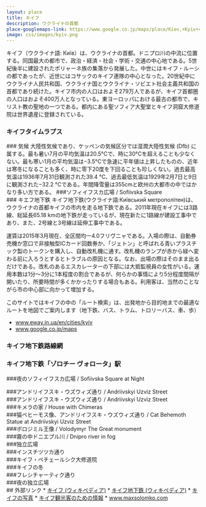 ```yaml
---
layout: place
title: キイフ
description: ウクライナの首都
place-googlemaps-link: https://www.google.co.jp/maps/place/Kiev,+Kyiv+city,+Ukraine/
image: css/images/kyiv.png
---
```

キイフ（ウクライナ語: Київ）は、ウクライナの首都。ドニプロ川の中流に位置する。同国最大の都市で、政治・経済・社会・学術・交通の中心地である。5世紀後半に建設されたポリャーネ族の集落から発展した。中世にはキイフ・ルーシの都であったが、近世にはコサックのキイフ連隊の中心となった。20世紀中にウクライナ人民共和国、ウクライナ国とウクライナ・ソビエト社会主義共和国の首都であり続けた。キイフ市内の人口はおよそ279万人であるが、キイフ首都圏の人口はおよそ400万人となっている。東ヨーロッパにおける最古の都市で、キリスト教の聖地の一つである。都内にある聖ソフィア大聖堂とキイフ洞窟大修道院は世界遺産に登録されている。
### キイフタイムラプス
<div class="lazyload">
<!--
<div class="video-container"><iframe src="http://www.youtube.com/embed/72q3U65daVA?html5=1" frameborder="0"></iframe></div>
-->
</div>
### 気候
大陸性気候であり、ケッペンの気候区分では湿潤大陸性気候 (Dfb) に属する。最も暑い7月の平均気温は20.5°Cで、時に30°Cを超えることも少なくない。最も寒い1月の平均気温は−3.5°Cで急速に平年値は上昇したものの、近年は寒冬になることも多く、時に零下20度を下回ることも珍しくない。過去最高気温は1936年7月31日観測された39.4 °C、過去最低気温は1929年2月7日と9日に観測された−32.2 °Cである。年間降雪量は355cmと欧州の大都市の中ではかなり多い方である。
###ソフィイフスカ広場 / Sofiivska Square
<div class="lazyload">
<!--
<img src="photos/kyiv/sofiivska_square.jpg"/>
<small>Photographer: Max Solomko © / Website: <a href="http://www.maxsolomko.com">www.maxsolomko.com</a></small>
-->
</div>
### キエフ地下鉄
キイフ地下鉄(ウクライナ語:Київський метрополітен)は、ウクライナの首都キイフの市内を走る地下鉄である。2011年現在キイフには3路線、総延長65.18 kmの地下鉄が走っているが、現在新たに1路線が建設工事中であり、また、2号線と3号線は延伸工事中である。

運賃は2015年3月現在、全区間均一4.0フリヴニャである。入場の際は、自動券売機か窓口で非接触型ICカード回数券か、「ジェトン」と呼ばれる青いプラスチック製のトークンを購入し、自動改札機に通す。改札機のランプが赤から緑へ変わる前に入ろうとするとトラブルの原因となる。なお、出場の際はそのまま出るだけである。改札のあるエスカレーターの下部には大抵監視員の女性がいる。運用本数は1分～3分に1本程度の割合であるが、何らかの事情により5分程度間隔が開いたり、所要時間が多くかかったりする場合もある。利用客は、当然のことながら市の中心部に向かって増加する。

このサイトではキイフの中の「ルート検索」は、出発地から目的地までの最適なルートを地図でご案内します（地下鉄、バス、トラム、トロリーバス、車、歩）

* <a href="http://www.eway.in.ua/en/cities/kyiv">www.eway.in.ua/en/cities/kyiv</a>
* <a href="https://www.google.co.jp/maps/place/Kyiv,+Ukraine/">www.google.co.jp/maps</a>

### キイフ地下鉄路線網
<div class="lazyload">
<!--
<a title="By Sameboat; some corrections made by AMY (Own work) [Public domain], via Wikimedia Commons" href="https://commons.wikimedia.org/wiki/File%3AKiev_metro_route_map_uk_en.svg"><img width="1024" alt="Kiev metro route map uk en" src="https://upload.wikimedia.org/wikipedia/commons/thumb/9/9f/Kiev_metro_route_map_uk_en.svg/1024px-Kiev_metro_route_map_uk_en.svg.png"/></a>
-->
</div>

### キイフ地下鉄「ゾロチー ヴォロータ」駅
<div class="lazyload">
<!--
<a title="© AMY / Wikimedia Commons, via Wikimedia Commons" href="https://commons.wikimedia.org/wiki/File%3AZoloti_Vorota_metro_station_Kiev_2010_01.jpg"><img width="2048" alt="Zoloti Vorota metro station Kiev 2010 01" src="https://upload.wikimedia.org/wikipedia/commons/thumb/f/f3/Zoloti_Vorota_metro_station_Kiev_2010_01.jpg/2048px-Zoloti_Vorota_metro_station_Kiev_2010_01.jpg"/></a>
-->
</div>

###夜のソフィイフスカ広場 / Sofiivska Square at Night
<div class="lazyload">
<!--
<img src="photos/kyiv/sofiivska_square_at_night.jpg"/>
<small>Photographer: Max Solomko © / Website: <a href="http://www.maxsolomko.com">www.maxsolomko.com</a></small>
-->
</div>
###アンドリイフスキ・ウズウィズ通り / Andriivskyi Uzviz Street
<div class="lazyload">
<!--
<img src="photos/kyiv/andriivskyi_uzviz_general.jpg"/>
<small>Photographer: Max Solomko © / Website: <a href="http://www.maxsolomko.com">www.maxsolomko.com</a></small>
-->
</div>
###アンドリイフスキ・ウズウィズ通り / Andriivskyi Uzviz Street
<div class="lazyload">
<!--
<img src="photos/kyiv/andriivskyi_uzviz.jpg"/>
<small>Photographer: Max Solomko © / Website: <a href="http://www.maxsolomko.com">www.maxsolomko.com</a></small>
-->
</div>
###キメラの家 / House with Chimeras
<div class="lazyload">
<!--
<img src="photos/kyiv/chymera_house.jpg"/>
<small>Photographer: Max Solomko © / Website: <a href="http://www.maxsolomko.com">www.maxsolomko.com</a></small>
-->
</div>
###猫ベヒーモス像、アンドリイフスキ・ウズウィズ通り / Cat Behemoth Statue at Andriivskyi Uzviz Street
<div class="lazyload">
<!--
<img src="photos/kyiv/behemoth_cat_andriivskyi_uzviz.jpg"/>
<small>Photographer: Max Solomko © / Website: <a href="http://www.maxsolomko.com">www.maxsolomko.com</a></small>
-->
</div>
###ボロジミル王像 / Volodymyr The Great monument
<div class="lazyload">
<!--
<img src="photos/kyiv/volodymyr_velykyi.jpg"/>
<small>Photographer: Max Solomko © / Website: <a href="http://www.maxsolomko.com">www.maxsolomko.com</a></small>
-->
</div>
###霧の中ドニエプル川 / Dnipro river in fog
<div class="lazyload">
<!--
<img src="photos/kyiv/dnipro_river_in_fog.jpg"/>
<small>Photographer: Max Solomko © / Website: <a href="http://www.maxsolomko.com">www.maxsolomko.com</a></small>
-->
</div>
###独立広場
<div class="lazyload">
<!--
<div about='https://farm6.static.flickr.com/5099/5405318633_d213593186_b.jpg'><a href='https://www.flickr.com/photos/peatc/5405318633/' target='_blank'><img xmlns:dct='http://purl.org/dc/terms/' href='http://purl.org/dc/dcmitype/StillImage' rel='dct:type' src='https://farm6.static.flickr.com/5099/5405318633_d213593186_b.jpg' alt='2010_1022_Kiev_10 by peatc, on Flickr' title='2010_1022_Kiev_10 by peatc, on Flickr' border='0'/></a><br/><a rel='license' href='http://creativecommons.org/licenses/by-sa/2.0/' target='_blank'><img src='http://i.creativecommons.org/l/by-sa/2.0/80x15.png' alt='Creative Commons Creative Commons Attribution-Share Alike 2.0 Generic License' title='Creative Commons Creative Commons Attribution-Share Alike 2.0 Generic License' border='0' align='left'></a>&nbsp; &nbsp;by&nbsp;<a href='https://www.flickr.com/people/peatc/' target='_blank'>&nbsp;</a><a xmlns:cc='http://creativecommons.org/ns#' rel='cc:attributionURL' property='cc:attributionName' href='https://www.flickr.com/people/peatc/' target='_blank'>peatc</a><a href='http://www.imagecodr.org/' target='_blank'>&nbsp;</a></div>
-->
</div>
###インスチツツカ通り
<div class="lazyload">
<!--
<div about='https://farm4.static.flickr.com/3819/10962915416_1eac115140_b.jpg'><a href='https://www.flickr.com/photos/mattsh/10962915416/' target='_blank'><img xmlns:dct='http://purl.org/dc/terms/' href='http://purl.org/dc/dcmitype/StillImage' rel='dct:type' src='https://farm4.static.flickr.com/3819/10962915416_1eac115140_b.jpg' alt='Old Architecture, Kiev by Matt. Create., on Flickr' title='Old Architecture, Kiev by Matt. Create., on Flickr' border='0'/></a><br/><a rel='license' href='http://creativecommons.org/licenses/by-nc-sa/2.0/' target='_blank'><img src='http://i.creativecommons.org/l/by-nc-sa/2.0/80x15.png' alt='Creative Commons Creative Commons Attribution-Noncommercial-Share Alike 2.0 Generic License' title='Creative Commons Creative Commons Attribution-Noncommercial-Share Alike 2.0 Generic License' border='0' align='left'></a>&nbsp; &nbsp;by&nbsp;<a href='https://www.flickr.com/people/mattsh/' target='_blank'>&nbsp;</a><a xmlns:cc='http://creativecommons.org/ns#' rel='cc:attributionURL' property='cc:attributionName' href='https://www.flickr.com/people/mattsh/' target='_blank'>Matt. Create.</a><a href='http://www.imagecodr.org/' target='_blank'>&nbsp;</a></div>
-->
</div>
###キイフ・ペチェールシク大修道院
<div class="lazyload">
<!--
<div about='https://farm3.static.flickr.com/2884/10872941953_03e1e887d8_b.jpg'><a href='https://www.flickr.com/photos/mattsh/10872941953/' target='_blank'><img xmlns:dct='http://purl.org/dc/terms/' href='http://purl.org/dc/dcmitype/StillImage' rel='dct:type' src='https://farm3.static.flickr.com/2884/10872941953_03e1e887d8_b.jpg' alt='Kiev Pechersk Lavra in September by Matt. Create., on Flickr' title='Kiev Pechersk Lavra in September by Matt. Create., on Flickr' border='0'/></a><br/><a rel='license' href='http://creativecommons.org/licenses/by-nc-sa/2.0/' target='_blank'><img src='http://i.creativecommons.org/l/by-nc-sa/2.0/80x15.png' alt='Creative Commons Creative Commons Attribution-Noncommercial-Share Alike 2.0 Generic License' title='Creative Commons Creative Commons Attribution-Noncommercial-Share Alike 2.0 Generic License' border='0' align='left'></a>&nbsp; &nbsp;by&nbsp;<a href='https://www.flickr.com/people/mattsh/' target='_blank'>&nbsp;</a><a xmlns:cc='http://creativecommons.org/ns#' rel='cc:attributionURL' property='cc:attributionName' href='https://www.flickr.com/people/mattsh/' target='_blank'>Matt. Create.</a><a href='http://www.imagecodr.org/' target='_blank'>&nbsp;</a></div>
-->
</div>
###キイフの冬
<div class="lazyload">
<!--
<div about='https://farm8.static.flickr.com/7007/6785670407_fec54dd55b_b.jpg'><a href='https://www.flickr.com/photos/39997856@N03/6785670407/' target='_blank'><img xmlns:dct='http://purl.org/dc/terms/' href='http://purl.org/dc/dcmitype/StillImage' rel='dct:type' src='https://farm8.static.flickr.com/7007/6785670407_fec54dd55b_b.jpg' alt='winter in kiev by mariusz kluzniak, on Flickr' title='winter in kiev by mariusz kluzniak, on Flickr' border='0'/></a><br/><a rel='license' href='http://creativecommons.org/licenses/by-nc-nd/2.0/' target='_blank'><img src='http://i.creativecommons.org/l/by-nc-nd/2.0/80x15.png' alt='Creative Commons Creative Commons Attribution-Noncommercial-No Derivative Works 2.0 Generic License' title='Creative Commons Creative Commons Attribution-Noncommercial-No Derivative Works 2.0 Generic License' border='0' align='left'></a>&nbsp; &nbsp;by&nbsp;<a href='https://www.flickr.com/people/39997856@N03/' target='_blank'>&nbsp;</a><a xmlns:cc='http://creativecommons.org/ns#' rel='cc:attributionURL' property='cc:attributionName' href='https://www.flickr.com/people/39997856@N03/' target='_blank'>mariusz kluzniak</a><a href='http://www.imagecodr.org/' target='_blank'>&nbsp;</a></div>
-->
</div>
###フレシチャーティク通り
<div class="lazyload">
<!--
<div about='https://farm9.static.flickr.com/8100/8601882380_e7249da8a7_b.jpg'><a href='https://www.flickr.com/photos/jlascar/8601882380/' target='_blank'><img xmlns:dct='http://purl.org/dc/terms/' href='http://purl.org/dc/dcmitype/StillImage' rel='dct:type' src='https://farm9.static.flickr.com/8100/8601882380_e7249da8a7_b.jpg' alt='Khreshchatyk street and some of its post by Jorge Lascar, on Flickr' title='Khreshchatyk street and some of its post by Jorge Lascar, on Flickr' border='0'/></a><br/><a rel='license' href='http://creativecommons.org/licenses/by/2.0/' target='_blank'><img src='http://i.creativecommons.org/l/by/2.0/80x15.png' alt='Creative Commons Creative Commons Attribution 2.0 Generic License' title='Creative Commons Creative Commons Attribution 2.0 Generic License' border='0' align='left'></a>&nbsp; &nbsp;by&nbsp;<a href='https://www.flickr.com/people/jlascar/' target='_blank'>&nbsp;</a><a xmlns:cc='http://creativecommons.org/ns#' rel='cc:attributionURL' property='cc:attributionName' href='https://www.flickr.com/people/jlascar/' target='_blank'>Jorge Lascar</a><a href='http://www.imagecodr.org/' target='_blank'>&nbsp;</a></div>
-->
</div>
###夜の独立広場
<div class="lazyload">
<!--
<div about='https://farm3.static.flickr.com/2510/3965068418_50d240ed22_b.jpg'><a href='https://www.flickr.com/photos/thisisbossi/3965068418/' target='_blank'><img xmlns:dct='http://purl.org/dc/terms/' href='http://purl.org/dc/dcmitype/StillImage' rel='dct:type' src='https://farm3.static.flickr.com/2510/3965068418_50d240ed22_b.jpg' alt='2008 08 11 - 1521-1523 - Kyiv - maydan N by thisisbossi, on Flickr' title='2008 08 11 - 1521-1523 - Kyiv - maydan N by thisisbossi, on Flickr' border='0'/></a><br/><a rel='license' href='http://creativecommons.org/licenses/by-nc/2.0/' target='_blank'><img src='http://i.creativecommons.org/l/by-nc/2.0/80x15.png' alt='Creative Commons Creative Commons Attribution-Noncommercial 2.0 Generic License' title='Creative Commons Creative Commons Attribution-Noncommercial 2.0 Generic License' border='0' align='left'></a>&nbsp; &nbsp;by&nbsp;<a href='https://www.flickr.com/people/thisisbossi/' target='_blank'>&nbsp;</a><a xmlns:cc='http://creativecommons.org/ns#' rel='cc:attributionURL' property='cc:attributionName' href='https://www.flickr.com/people/thisisbossi/' target='_blank'>thisisbossi</a><a href='http://www.imagecodr.org/' target='_blank'>&nbsp;</a></div>
-->
</div>
## 外部リンク
* <a href="http://ja.wikipedia.org/wiki/%E3%82%AD%E3%82%A8%E3%83%95">キイフ (ウィキペディア)</a>
* <a href="http://ja.wikipedia.org/wiki/%E3%82%AD%E3%82%A8%E3%83%95#.E4.BA.A4.E9.80.9A">キイフ地下鉄 (ウィキペディア)</a>
* <a href="http://www.pbase.com/bmcmorrow/kiev">キイフの写真</a>
* <a href="http://www.dtac.jp/caucasus/ukraine/entry_133.php">キイフ観光客のための情報</a>
* <a href="http://www.maxsolomko.com">www.maxsolomko.com</a>
